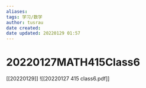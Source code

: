 ```yaml
---
aliases: 
tags: 学习/数学
author: tusrau
date created: 
date updated: 20220129 01:57
---
```


# 20220127MATH415Class6

[[20220129]]
![[20220127 415 class6.pdf]]
